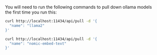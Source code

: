 You will need to run the following commands to pull down ollama models the first time you run this:

```bash
curl http://localhost:11434/api/pull -d '{
  "name": "llama2"
}'

curl http://localhost:11434/api/pull -d '{
  "name": "nomic-embed-text"
}'
```